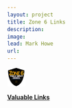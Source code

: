 ```yaml
---
layout: project
title: Zone 6 Links
description: 
image: 
lead: Mark Howe
url: 
---
```



<img src="./assets/images/Zone6Shield.jpg" alt="Zone 6 shield" height="42" width="42">


[**Valuable Links**](/Zone6) 
